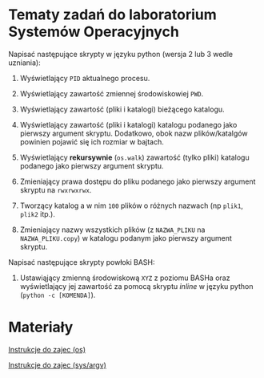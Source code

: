 # Tematy zadań do laboratorium Systemów Operacyjnych  

Napisać następujące skrypty w języku python (wersja 2 lub 3 wedle uzniania):

1. Wyświetlający `PID` aktualnego procesu.

2. Wyświetlający zawartość zmiennej środowiskowiej `PWD`.

3. Wyświetlający zawartość (pliki i katalogi) bieżącego katalogu.

4. Wyświetlający zawartość (pliki i katalogi) katalogu podanego jako pierwszy argument skryptu. Dodatkowo, obok nazw plików/katalgów powinien pojawić się ich rozmiar w bajtach.

5. Wyświetlający **rekursywnie** (`os.walk`) zawartość (tylko pliki) katalogu podanego jako pierwszy argument skryptu.

6. Zmieniający prawa dostępu do pliku podanego jako pierwszy argument skryptu na `rwxrwxrwx`.

7. Tworzący katalog a w nim `100` plików o różnych nazwach (np `plik1`, `plik2` itp.).

8. Zmieniający nazwy wszystkich plików (z `NAZWA_PLIKU` na `NAZWA_PLIKU.copy`) w katalogu podanym jako pierwszy argument skryptu.

Napisać następujące skrypty powłoki BASH:

1. Ustawiąjący zmienną środowiskową `XYZ` z poziomu BASHa oraz wyświetlający jej zawartość za pomocą skryptu *inline* w języku python (`python -c [KOMENDA]`).


# Materiały

[Instrukcje do zajec (os)](https://docs.python.org/2/library/os.html)

[Instrukcje do zajec (sys/argv)](http://www.pythonforbeginners.com/argv/more-fun-with-sys-argv)
